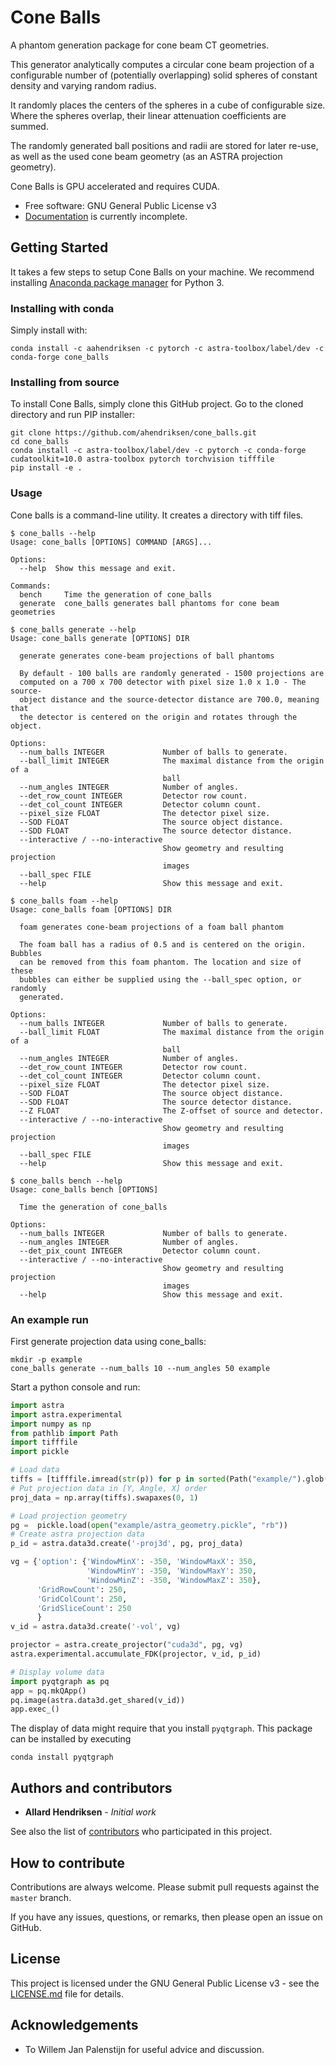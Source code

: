 # Cone Balls

A phantom generation package for cone beam CT geometries.

This generator analytically computes a circular cone beam projection
of a configurable number of (potentially overlapping) solid spheres of
constant density and varying random radius.

It randomly places the centers of the spheres in a cube of
configurable size. Where the spheres overlap, their linear attenuation
coefficients are summed.

The randomly generated ball positions and radii are stored for later
re-use, as well as the used cone beam geometry (as an ASTRA projection
geometry).

Cone Balls is GPU accelerated and requires CUDA.


* Free software: GNU General Public License v3
* [Documentation](https://ahendriksen.github.io/cone_balls) is currently incomplete.


## Getting Started

It takes a few steps to setup Cone Balls on your
machine. We recommend installing
[Anaconda package manager](https://www.anaconda.com/download/) for
Python 3.

### Installing with conda

Simply install with:
```
conda install -c aahendriksen -c pytorch -c astra-toolbox/label/dev -c conda-forge cone_balls
```

### Installing from source

To install Cone Balls, simply clone this GitHub
project. Go to the cloned directory and run PIP installer:
```
git clone https://github.com/ahendriksen/cone_balls.git
cd cone_balls
conda install -c astra-toolbox/label/dev -c pytorch -c conda-forge cudatoolkit=10.0 astra-toolbox pytorch torchvision tifffile
pip install -e .
```

### Usage

Cone balls is a command-line utility. It creates a directory with tiff files.

``` shell
$ cone_balls --help
Usage: cone_balls [OPTIONS] COMMAND [ARGS]...

Options:
  --help  Show this message and exit.

Commands:
  bench     Time the generation of cone_balls
  generate  cone_balls generates ball phantoms for cone beam geometries

$ cone_balls generate --help
Usage: cone_balls generate [OPTIONS] DIR

  generate generates cone-beam projections of ball phantoms

  By default - 100 balls are randomly generated - 1500 projections are
  computed on a 700 x 700 detector with pixel size 1.0 x 1.0 - The source-
  object distance and the source-detector distance are 700.0, meaning   that
  the detector is centered on the origin and rotates through the object.

Options:
  --num_balls INTEGER             Number of balls to generate.
  --ball_limit INTEGER            The maximal distance from the origin of a
                                  ball
  --num_angles INTEGER            Number of angles.
  --det_row_count INTEGER         Detector row count.
  --det_col_count INTEGER         Detector column count.
  --pixel_size FLOAT              The detector pixel size.
  --SOD FLOAT                     The source object distance.
  --SDD FLOAT                     The source detector distance.
  --interactive / --no-interactive
                                  Show geometry and resulting projection
                                  images
  --ball_spec FILE
  --help                          Show this message and exit.

$ cone_balls foam --help
Usage: cone_balls foam [OPTIONS] DIR

  foam generates cone-beam projections of a foam ball phantom

  The foam ball has a radius of 0.5 and is centered on the origin. Bubbles
  can be removed from this foam phantom. The location and size of these
  bubbles can either be supplied using the --ball_spec option, or randomly
  generated.

Options:
  --num_balls INTEGER             Number of balls to generate.
  --ball_limit FLOAT              The maximal distance from the origin of a
                                  ball
  --num_angles INTEGER            Number of angles.
  --det_row_count INTEGER         Detector row count.
  --det_col_count INTEGER         Detector column count.
  --pixel_size FLOAT              The detector pixel size.
  --SOD FLOAT                     The source object distance.
  --SDD FLOAT                     The source detector distance.
  --Z FLOAT                       The Z-offset of source and detector.
  --interactive / --no-interactive
                                  Show geometry and resulting projection
                                  images
  --ball_spec FILE
  --help                          Show this message and exit.

$ cone_balls bench --help
Usage: cone_balls bench [OPTIONS]

  Time the generation of cone_balls

Options:
  --num_balls INTEGER             Number of balls to generate.
  --num_angles INTEGER            Number of angles.
  --det_pix_count INTEGER         Detector column count.
  --interactive / --no-interactive
                                  Show geometry and resulting projection
                                  images
  --help                          Show this message and exit.

```


### An example run

First generate projection data using cone_balls:
```
mkdir -p example
cone_balls generate --num_balls 10 --num_angles 50 example
```

Start a python console and run:
``` python
import astra
import astra.experimental
import numpy as np
from pathlib import Path
import tifffile
import pickle

# Load data
tiffs = [tifffile.imread(str(p)) for p in sorted(Path("example/").glob("*.tif"))]
# Put projection data in [Y, Angle, X] order
proj_data = np.array(tiffs).swapaxes(0, 1)

# Load projection geometry
pg =  pickle.load(open("example/astra_geometry.pickle", "rb"))
# Create astra projection data
p_id = astra.data3d.create('-proj3d', pg, proj_data)

vg = {'option': {'WindowMinX': -350, 'WindowMaxX': 350,
                 'WindowMinY': -350, 'WindowMaxY': 350,
                 'WindowMinZ': -350, 'WindowMaxZ': 350},
      'GridRowCount': 250,
      'GridColCount': 250,
      'GridSliceCount': 250
      }
v_id = astra.data3d.create('-vol', vg)

projector = astra.create_projector("cuda3d", pg, vg)
astra.experimental.accumulate_FDK(projector, v_id, p_id)

# Display volume data
import pyqtgraph as pq
app = pq.mkQApp()
pq.image(astra.data3d.get_shared(v_id))
app.exec_()
```

The display of data might require that you install `pyqtgraph`. This
package can be installed by executing

``` shell
conda install pyqtgraph
```

## Authors and contributors

* **Allard Hendriksen** - *Initial work*

See also the list of [contributors](https://github.com/ahendriksen/cone_balls/contributors) who participated in this project.

## How to contribute

Contributions are always welcome. Please submit pull requests against the `master` branch.

If you have any issues, questions, or remarks, then please open an issue on GitHub.

## License

This project is licensed under the GNU General Public License v3 - see the [LICENSE.md](LICENSE.md) file for details.

## Acknowledgements
* To Willem Jan Palenstijn for useful advice and discussion.
